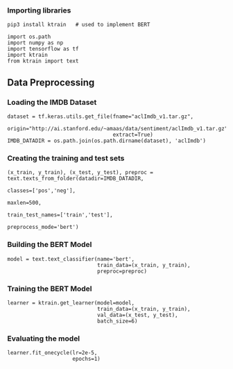 ### Importing libraries
```
pip3 install ktrain   # used to implement BERT
```
```
import os.path
import numpy as np
import tensorflow as tf
import ktrain
from ktrain import text
```

## Data Preprocessing

### Loading the IMDB Dataset
```
dataset = tf.keras.utils.get_file(fname="aclImdb_v1.tar.gz",
                                  origin="http://ai.stanford.edu/~amaas/data/sentiment/aclImdb_v1.tar.gz",
                                  extract=True)
IMDB_DATADIR = os.path.join(os.path.dirname(dataset), 'aclImdb')
```

### Creating the training and test sets
```
(x_train, y_train), (x_test, y_test), preproc = text.texts_from_folder(datadir=IMDB_DATADIR,
                                                                       classes=['pos','neg'],
                                                                       maxlen=500,
                                                                       train_test_names=['train','test'],
                                                                       preprocess_mode='bert')
```

### Building the BERT Model
```
model = text.text_classifier(name='bert',
                             train_data=(x_train, y_train),
                             preproc=preproc)
```
### Training the BERT Model
```
learner = ktrain.get_learner(model=model,
                             train_data=(x_train, y_train),
                             val_data=(x_test, y_test),
                             batch_size=6)
```

### Evaluating the model
```
learner.fit_onecycle(lr=2e-5,
                     epochs=1)
```
